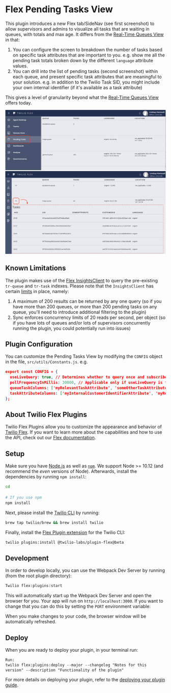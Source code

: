 # Flex Pending Tasks View

This plugin introduces a new Flex tab/SideNav (see first screenshot) to allow supervisors and admins to visualize all tasks that are waiting in queues, with totals and max age. It differs from the [Real-Time Queues View](https://www.twilio.com/docs/flex/end-user-guide/insights/real-time-queues-view) in that: 

1. You can configure the screen to breakdown the number of tasks based on specific task attributes that are important to you. e.g. show me all the pending task totals broken down by the different `language` attribute values.
2. You can drill into the list of pending tasks (second screenshot) within each queue, and present specific task attributes that are meaningful to your solution. e.g. in addition to the Twilio Task SID, you might include your own internal identifier (if it's available as a task attribute) 

This gives a level of granularity beyond what the [Real-Time Queues View](https://www.twilio.com/docs/flex/end-user-guide/insights/real-time-queues-view) offers today.

<img width="700px" src="screenshots/pending-tasks-side-nav.png"/>

<img width="700px" src="screenshots/pending-tasks-expand-collapse.png"/>

## Known Limitations
The plugin makes use of the [Flex InsightsClient](https://www.twilio.com/docs/flex/developer/ui/manager#insightsclient) to query the pre-existing `tr-queue` and `tr-task` indexes. Please note that the `InsightsClient` has certain [limits](https://www.twilio.com/docs/sync/limits#sync-insights-client-limits) in place, namely:

1. A maximum of 200 results can be returned by any one query (so if you have more than 200 queues, or more than 200 pending tasks on any queue, you'll need to introduce additional filtering to the plugin)
2. Sync enforces concurrency limits of 20 reads per second, per object (so if you have lots of queues and/or lots of supervisors concurrently running the plugin, you could potentially run into issues)


## Plugin Configuration
You can customize the Pending Tasks View by modifying the `CONFIG` object in the file, `src/utils/Constants.js`. e.g.

```json
export const CONFIG = {
  useLiveQuery: true, // Determines whether to query once and subscribe to updates, or poll using the same query repeatedly
  pollFrequencyInMillis: 30000, // Applicable only if useLiveQuery is false
  queueTaskColumns: ['myRelevantTaskAttribute', 'someOtherTaskAttribute'], // Used to break down the totals at the queue level
  taskAttributeColumns: ['myInternalCustomerIdentifierAttribute', 'myRelevantTaskAttribute'], // Used to present the list of tasks
};
```


## About Twilio Flex Plugins

Twilio Flex Plugins allow you to customize the appearance and behavior of [Twilio Flex](https://www.twilio.com/flex). If you want to learn more about the capabilities and how to use the API, check out our [Flex documentation](https://www.twilio.com/docs/flex).

## Setup

Make sure you have [Node.js](https://nodejs.org) as well as [`npm`](https://npmjs.com). We support Node >= 10.12 (and recommend the _even_ versions of Node). Afterwards, install the dependencies by running `npm install`:

```bash
cd 

# If you use npm
npm install
```

Next, please install the [Twilio CLI](https://www.twilio.com/docs/twilio-cli/quickstart) by running:

```bash
brew tap twilio/brew && brew install twilio
```

Finally, install the [Flex Plugin extension](https://github.com/twilio-labs/plugin-flex/tree/v1-beta) for the Twilio CLI:

```bash
twilio plugins:install @twilio-labs/plugin-flex@beta
```

## Development

In order to develop locally, you can use the Webpack Dev Server by running (from the root plugin directory):

```bash
Twilio flex:plugins:start
```

This will automatically start up the Webpack Dev Server and open the browser for you. Your app will run on `http://localhost:3000`. If you want to change that you can do this by setting the `PORT` environment variable:

When you make changes to your code, the browser window will be automatically refreshed.

## Deploy

When you are ready to deploy your plugin, in your terminal run:
```
Run: 
twilio flex:plugins:deploy --major --changelog "Notes for this version" --description "Functionality of the plugin"
```
For more details on deploying your plugin, refer to the [deploying your plugin guide](https://www.twilio.com/docs/flex/plugins#deploying-your-plugin).

